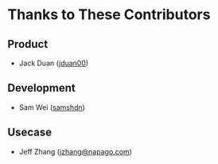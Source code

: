 # Thanks to These Contributors

## Product
- Jack Duan ([jduan00](https://github.com/jduan00))

## Development
- Sam Wei ([samshdn](https://github.com/samshdn))

## Usecase
- Jeff Zhang (jzhang@napago.com)
